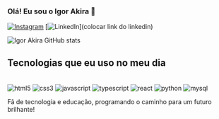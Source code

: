 ### Olá! Eu sou o Igor Akira 👋

[![Instagram](https://img.shields.io/badge/Instagram-E4405F?style=for-the-badge&logo=instagram&logoColor=white)](https://www.instagram.com/akira.igoor)
[![LinkedIn](https://img.shields.io/badge/LinkedIn-0077B5?style=for-the-badge&logo=linkedin&logoColor=white)](colocar link do linkedin)

![Igor Akira GitHub stats](https://github-readme-stats.vercel.app/api?username=Akiraaa07&show_icons=true&theme=dracula)

## Tecnologias que eu uso no meu dia

<div style="display: inline_block"><br/>
  <img align="center" alt="html5" src="https://img.shields.io/badge/HTML5-E34F26?style=for-the-badge&logo=html5&logoColor=white"/>
  <img align="center" alt="css3" src="https://img.shields.io/badge/CSS3-1572B6?style=for-the-badge&logo=css3&logoColor=white"/>
  <img align="center" alt="javascript" src="https://img.shields.io/badge/JavaScript-F7DF1E?style=for-the-badge&logo=javascript&logoColor=black"/>
  <img align="center" alt="typescript" src="https://img.shields.io/badge/TypeScript-007ACC?style=for-the-badge&logo=typescript&logoColor=white"/>
  <img align="center" alt="react" src="https://img.shields.io/badge/React-20232A?style=for-the-badge&logo=react&logoColor=61dafb"/>
  <img align="center" alt="python" src="https://img.shields.io/badge/Python-3776AB?style=for-the-badge&logo=python&logoColor=white"/>
  <img align="center" alt="mysql" src="https://img.shields.io/badge/MySQL-00000F?style=for-the-badge&logo=mysql&logoColor=white"/>
</div>

Fã de tecnologia e educação, programando o caminho para um futuro brilhante!
